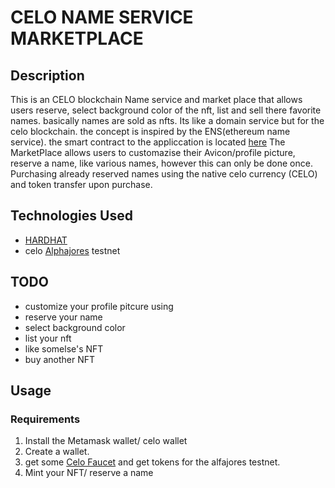 # CELO NAME SERVICE MARKETPLACE
## Description

This is an CELO blockchain Name service and market place that allows users reserve, select background color of the nft, list and sell there favorite names. basically names are sold as nfts. Its like a domain service but for the celo blockchain. the concept is inspired by the ENS(ethereum name service).
the smart contract to the appliccation is located [here](https://alfajores-blockscout.celo-testnet.org/address/0x2414B85dd15C9163Fff848D8dD3748607084B677/transactions)
The MarketPlace allows users to customazise their Avicon/profile picture, reserve a name, like various names, however this can only be done once. Purchasing already reserved names using the native celo currency (CELO) and token transfer upon purchase.

## Technologies Used
- [HARDHAT](https://hardhat.org)
- celo [Alphajores](https://alfajores-blockscout.celo-testnet.org/) testnet

## TODO

- customize your profile pitcure using
- reserve your name
- select background color
- list your nft
- like somelse's NFT
- buy another NFT

## Usage

### Requirements

1. Install the Metamask wallet/ celo wallet
2. Create a wallet.
3. get some [Celo Faucet](https://celo.org/developers/faucet) and get tokens for the alfajores testnet.
4. Mint your NFT/ reserve a name
